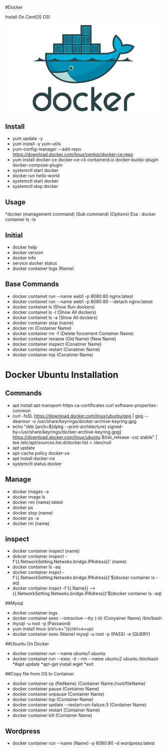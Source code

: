 #Docker

Install On CentOS OS!

<p align="center">
  <img src="./assets/screenshot.png" width="802" />
</p>

## Install
* yum update -y
* yum install -y yum-utils
* yum-config-manager --add-repo https://download.docker.com/linux/centos/docker-ce.repo
* yum install docker-ce docker-ce-cli containerd.io docker-buildx-plugin docker-compose-plugin
* systemctl start docker
* docker run hello-world
* systemctl start docker
* systemctl stop docker

## Usage
*docker (management command) (Sub command) (Options)
Exa : docker container ls -ls

## Initial
* docker help
* docker version
* docker info
* service docker status
* docker container logs (Name)


## Base Commands
* docker containet run --name web1 -p 8080:80 nginx:latest
* docker containet run --name web1 -p 8080:80 --detach  nginx:latest
* docker containet ls (Show Run dockers)
* docker containet ls -l (Show All dockers)
* docker containet ls -a (Show All dockers)
* docker container stop (name)
* docker rm (Container Name)
* docker container rm -f (Delete forcement Container Name)
* docker container rename (Old Name) (New Name)
* docker container inspect (Conatiner Name)
* docker container restart (Conatiner Name)
* docker container top (Conatiner Name)

#  Docker Ubuntu Installation

## Commands
* apt install apt-transport-https ca-certificates curl software-properties-common
* curl -fsSL https://download.docker.com/linux/ubuntu/gpg | gpg --dearmor -o /usr/share/keyrings/docker-archive-keyring.gpg
* echo "deb [arch=$(dpkg --print-architecture) signed-by=/usr/share/keyrings/docker-archive-keyring.gpg] https://download.docker.com/linux/ubuntu $(lsb_release -cs) stable" | tee /etc/apt/sources.list.d/docker.list > /dev/null
* apt update
* apt-cache policy docker-ce
* apt install docker-ce
* systemctl status docker

## Manage
* docker images -a
* docker image ls
* docker rmi (name):latest
* docker ps
* docker stop (name)
* docker ps -a
* docker rm (name)

## inspect
* docker container inspect (name)
* dokcer container inspect -f'{{.NetworkSetting.Netwoks.bridge.IPAdress}}' (name)
* docker container ls -aq
* docker container inspct -f'{{.NetworkSetting.Netwoks.bridge.IPAdress}}'$(docker container ls -aq)
* docker container inspct -f'{{.Name}} --> {{.NetworkSetting.Netwoks.bridge.IPAdress}}'$(docker container ls -aq)


##Mysql
* docker container logs
* docker container exec --intractive --tty (-it) (Conyainer Name) /bin/bash
* mysql -u root -p (Password)
* yum install tmux
(ctrl+e+")(cntrl+e+up)
* docker container exec (Name) mysql -u root -p (PASS) -e (QUERY)

##Ubuntu On Docker
* docker container run --name ubuntu1 ubuntu
* docker container run --exec -it --rm --name ubuntu2 ubuntu /bin/bash
*#apt update
*apt-get install wget
*exit

##Copy file from OS to Container
* docker container cp (fileName) (Container Name:/root/fileName)
* docker container pause (Container Name)
* docker container unpause (Container Name)
* docker container top (Container Name)
* docker container update --restart=on-failure:3 (Container Name)
* docker container restart (Container Name)
* docker container kill (Container Name)

## Wordpress
* docker container run --name (Name) -p 8080:80 -d wordpress:latest

